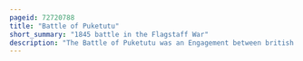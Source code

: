 ```yaml
---
pageid: 72720788
title: "Battle of Puketutu"
short_summary: "1845 battle in the Flagstaff War"
description: "The Battle of Puketutu was an Engagement between british Forces under the Command of lieutenant Colonel william Hulme and mori Warriors led by Hne Heke and Te Ruki Kawiti during the flagstaff War in the Bay of Islands Region of new Zealand on 8 may."
---
```

